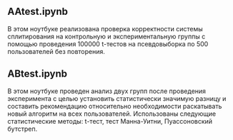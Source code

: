 ## AAtest.ipynb

В этом ноутбуке реализована проверка корректности системы сплитирования на контрольную и экспериментальную группы с помощью проведения 100000 t-тестов на псевдовыборка по 500 пользователей без повторения.
 
## ABtest.ipynb

В этом ноутбуке проведен анализ двух групп после проведения эксперимента с целью установить статистически значимую разницу и составить рекомендацию относительно необходимости раскатывать новый алгоритм на всех пользователей. Использованы следующие статистические методы: t-тест, тест Манна-Уитни, Пуассоновский бутстреп.
